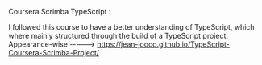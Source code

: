 Coursera Scrimba TypeScript :

I followed this course to have a better understanding of TypeScript, which where mainly structured through the build of a TypeScript project. Appearance-wise -----> https://jean-joooo.github.io/TypeScript-Coursera-Scrimba-Project/
